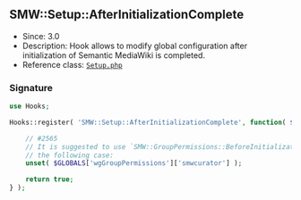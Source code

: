 ## SMW::Setup::AfterInitializationComplete

* Since: 3.0
* Description: Hook allows to modify global configuration after initialization of Semantic MediaWiki is completed.
* Reference class: [`Setup.php`][Setup.php]

### Signature

```php
use Hooks;

Hooks::register( 'SMW::Setup::AfterInitializationComplete', function( $vars ) {

	// #2565
	// It is suggested to use `SMW::GroupPermissions::BeforeInitializationComplete` for
	// the following case:
	unset( $GLOBALS['wgGroupPermissions']['smwcurator'] );

	return true;
} );
```

[Setup.php]:https://github.com/SemanticMediaWiki/SemanticMediaWiki/blob/master/includes/Setup.php
